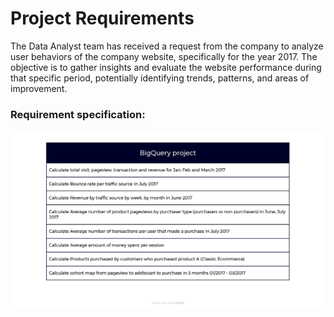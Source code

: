 # Project Requirements
The Data Analyst team has received a request from the company to analyze user behaviors of the company website, specifically for the year 2017. The objective is to gather insights and evaluate the website performance during that specific period, potentially identifying trends, patterns, and areas of improvement.

### Requirement specification:
![Alt text](requirements.jpg)
